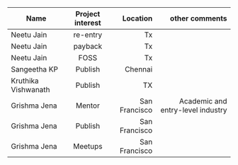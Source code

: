 


| Name          | Project  interest   | Location  | other comments  |
| ------------- |:-------------:| -----:|-----:|
| Neetu Jain       | re-entry  |Tx  | |
| Neetu Jain       | payback  | Tx | |
| Neetu Jain       | FOSS  | Tx | |
| Sangeetha KP     | Publish | Chennai | 
| Kruthika Vishwanath     | Publish | TX | 
| Grishma Jena     | Mentor  | San Francisco | Academic and entry-level industry
| Grishma Jena     | Publish | San Francisco |
| Grishma Jena     | Meetups | San Francisco |

